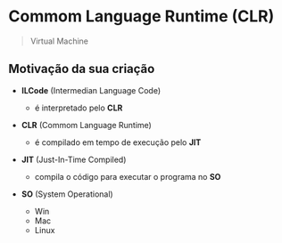 # Commom Language Runtime (CLR)

> Virtual Machine

## Motivação da sua criação

* **ILCode** (Intermedian Language Code)
  * é interpretado pelo **CLR**

* **CLR** (Commom Language Runtime)
  * é compilado em tempo de execução pelo **JIT**

* **JIT** (Just-In-Time Compiled)
  * compila o código para executar o programa no **SO**

* **SO** (System Operational)
  * Win
  * Mac
  * Linux

